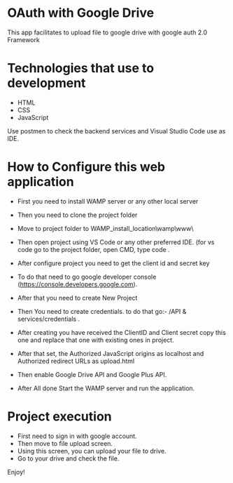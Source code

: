 # OAuth with Google Drive


This app facilitates to upload file to google drive with google auth 2.0 Framework

# Technologies that use to development

* HTML
* CSS
* JavaScript

Use postmen to check the backend services and Visual Studio Code use as IDE.

 

# How to Configure this web application

* First you need to install WAMP server or any other local server

* Then you need to clone the project folder

* Move to project folder to WAMP_install_location\wamp\www\

* Then open project using VS Code or any other preferred IDE. (for vs code go to the project folder, open CMD, type code . 

* After configure project you need to get the client id and secret key

* To do that need to go google developer console (https://console.developers.google.com).

* After that you need to create New Project

* Then You need to create credentials. to do that go:- /API & services/credentials .

* After creating you have received the ClientID and Client secret copy this one and replace that one with existing ones in project.

* After that set, the Authorized JavaScript origins as localhost and Authorized redirect URLs as upload.html

* Then enable Google Drive API and Google Plus API.

* After All done Start the WAMP server and run the application. 


# Project execution 
* First need to sign in with google account.
* Then move to file upload screen.
* Using this screen, you can upload your file to drive.
* Go to your drive and check the file.

Enjoy!




